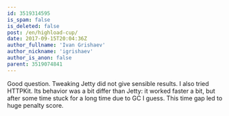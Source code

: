 ```yaml
---
id: 3519314595
is_spam: false
is_deleted: false
post: /en/highload-cup/
date: 2017-09-15T20:04:36Z
author_fullname: 'Ivan Grishaev'
author_nickname: 'igrishaev'
author_is_anon: false
parent: 3519074841
---
```


<p>Good question. Tweaking Jetty did not give sensible results. I also tried HTTPKit. Its behavior was a bit differ than Jetty: it worked faster a bit, but after some time stuck for a long time due to GC I guess. This time gap led to huge penalty score.</p>
